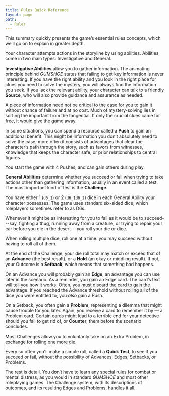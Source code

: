 ```yaml
---
title: Rules Quick Reference
layout: page
path:
  - Rules
---
```


This summary quickly presents the game’s essential rules concepts, which we’ll go on to explain in greater depth.

Your character attempts actions in the storyline by using abilities. Abilities come in two main types: Investigative and General.

**Investigative Abilities** allow you to gather information. The animating principle behind _GUMSHOE_ states that failing to get key information is never interesting. If you have the right ability and you look in the right place for clues you need to solve the mystery, you will always find the information you seek. If you lack the relevant ability, your character can talk to a friendly **Source**, who will also provide guidance and assurance as needed.

A piece of information need not be critical to the case for you to gain it without chance of failure and at no cost. Much of mystery-solving lies in sorting the important from the tangential. If only the crucial clues came for free, it would give the game away.

In some situations, you can spend a resource called a **Push** to gain an additional benefit. This might be information you don’t absolutely need to solve the case; more often it consists of advantages that clear the character’s path through the story, such as favors from witnesses, knowledge that keeps the character safe, or prior relationships to central figures.

You start the game with 4 Pushes, and can gain others during play.

**General Abilities** determine whether you succeed or fail when trying to take actions other than gathering information, usually in an event called a test. The most important kind of test is the **Challenge**.

You have either 1 (`d6_1`) or 2 (`d6_1d6_2`) dice in each General Ability your character possesses. The game uses standard six-sided dice, which roleplayers sometimes refer to as D6s.

Whenever it might be as interesting for you to fail as it would be to succeed---say, fighting a thug, running away from a creature, or trying to repair your car before you die in the desert---you roll your die or dice.

When rolling multiple dice, roll one at a time: you may succeed without having to roll all of them.

At the end of the Challenge, your die roll total may match or exceed that of an **Advance** (the best result), or a **Hold** (an okay or middling result). If not, your Outcome is a **Setback**, which means that something bad happens.

On an Advance you will probably gain an **Edge**, an advantage you can use later in the scenario. As a reminder, you gain an Edge card. The card’s text will tell you how it works. Often, you must discard the card to gain the advantage. If you reached the Advance threshold without rolling all of the dice you were entitled to, you _also_ gain a Push.

On a Setback, you often gain a **Problem**, representing a dilemma that might cause trouble for you later. Again, you receive a card to remember it by — a Problem card. Certain cards might lead to a terrible end for your detective should you fail to get rid of, or **Counter**, them before the scenario concludes.

Most Challenges allow you to voluntarily take on an Extra Problem, in exchange for rolling one more die.

Every so often you'll make a simple roll, called a **Quick Test**, to see if you succeed or fail, without the possibility of Advances, Edges, Setbacks, or Problems.

The rest is detail. You don’t have to learn any special rules for combat or mental distress, as you would in standard _GUMSHOE_ and most other roleplaying games. The Challenge system, with its descriptions of outcomes, and its resulting Edges and Problems, handles it all.
